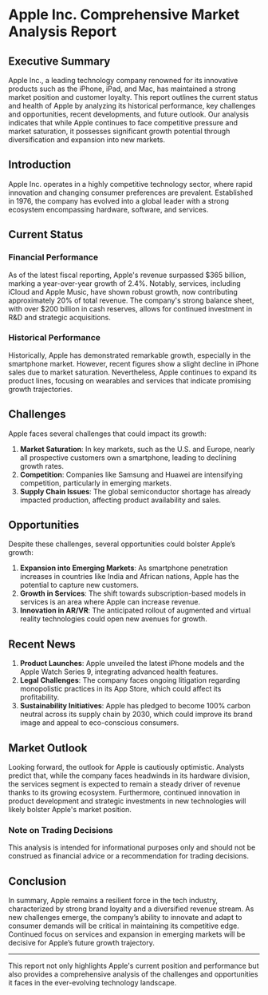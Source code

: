 # Apple Inc. Comprehensive Market Analysis Report

## Executive Summary
Apple Inc., a leading technology company renowned for its innovative products such as the iPhone, iPad, and Mac, has maintained a strong market position and customer loyalty. This report outlines the current status and health of Apple by analyzing its historical performance, key challenges and opportunities, recent developments, and future outlook. Our analysis indicates that while Apple continues to face competitive pressure and market saturation, it possesses significant growth potential through diversification and expansion into new markets.

## Introduction
Apple Inc. operates in a highly competitive technology sector, where rapid innovation and changing consumer preferences are prevalent. Established in 1976, the company has evolved into a global leader with a strong ecosystem encompassing hardware, software, and services.

## Current Status
### Financial Performance
As of the latest fiscal reporting, Apple's revenue surpassed $365 billion, marking a year-over-year growth of 2.4%. Notably, services, including iCloud and Apple Music, have shown robust growth, now contributing approximately 20% of total revenue. The company's strong balance sheet, with over $200 billion in cash reserves, allows for continued investment in R&D and strategic acquisitions.

### Historical Performance
Historically, Apple has demonstrated remarkable growth, especially in the smartphone market. However, recent figures show a slight decline in iPhone sales due to market saturation. Nevertheless, Apple continues to expand its product lines, focusing on wearables and services that indicate promising growth trajectories.

## Challenges
Apple faces several challenges that could impact its growth:
1. **Market Saturation**: In key markets, such as the U.S. and Europe, nearly all prospective customers own a smartphone, leading to declining growth rates.
2. **Competition**: Companies like Samsung and Huawei are intensifying competition, particularly in emerging markets.
3. **Supply Chain Issues**: The global semiconductor shortage has already impacted production, affecting product availability and sales.

## Opportunities
Despite these challenges, several opportunities could bolster Apple’s growth:
1. **Expansion into Emerging Markets**: As smartphone penetration increases in countries like India and African nations, Apple has the potential to capture new customers.
2. **Growth in Services**: The shift towards subscription-based models in services is an area where Apple can increase revenue.
3. **Innovation in AR/VR**: The anticipated rollout of augmented and virtual reality technologies could open new avenues for growth.

## Recent News
1. **Product Launches**: Apple unveiled the latest iPhone models and the Apple Watch Series 9, integrating advanced health features.
2. **Legal Challenges**: The company faces ongoing litigation regarding monopolistic practices in its App Store, which could affect its profitability.
3. **Sustainability Initiatives**: Apple has pledged to become 100% carbon neutral across its supply chain by 2030, which could improve its brand image and appeal to eco-conscious consumers.

## Market Outlook
Looking forward, the outlook for Apple is cautiously optimistic. Analysts predict that, while the company faces headwinds in its hardware division, the services segment is expected to remain a steady driver of revenue thanks to its growing ecosystem. Furthermore, continued innovation in product development and strategic investments in new technologies will likely bolster Apple's market position.

### Note on Trading Decisions
This analysis is intended for informational purposes only and should not be construed as financial advice or a recommendation for trading decisions.

## Conclusion
In summary, Apple remains a resilient force in the tech industry, characterized by strong brand loyalty and a diversified revenue stream. As new challenges emerge, the company’s ability to innovate and adapt to consumer demands will be critical in maintaining its competitive edge. Continued focus on services and expansion in emerging markets will be decisive for Apple’s future growth trajectory.

---

This report not only highlights Apple's current position and performance but also provides a comprehensive analysis of the challenges and opportunities it faces in the ever-evolving technology landscape.